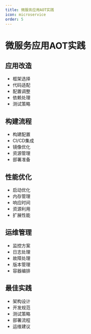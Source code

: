 ```yaml
---
title: 微服务应用AOT实践
icon: microservice
order: 5
---
```


# 微服务应用AOT实践

## 应用改造
- 框架选择
- 代码适配
- 配置调整
- 依赖处理
- 测试策略

## 构建流程
- 构建配置
- CI/CD集成
- 镜像优化
- 资源管理
- 部署准备

## 性能优化
- 启动优化
- 内存管理
- 响应时间
- 资源利用
- 扩展性能

## 运维管理
- 监控方案
- 日志处理
- 故障处理
- 版本管理
- 容器编排

## 最佳实践
- 架构设计
- 开发规范
- 测试策略
- 部署流程
- 运维建议
